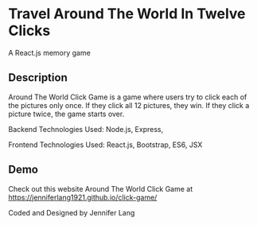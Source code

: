 # Travel Around The World In Twelve Clicks
A React.js memory game



## Description

Around The World Click Game is a game where users try to click each of the pictures only once.  If they click all 12 pictures, they win.  If they click a picture twice, the game starts over. 

Backend Technologies Used:  Node.js, Express, 

Frontend Technologies Used: React.js, Bootstrap, ES6, JSX

## Demo

 Check out this website Around The World Click Game at https://jenniferlang1921.github.io/click-game/


Coded and Designed by Jennifer Lang

